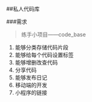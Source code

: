 ##私人代码库

###需求
> 练手小项目——code_base
1. 能够分类存储代码片段
2. 能够给每个代码设置标签
3. 能够增删改查代码
4. 分享代码
5. 能够发布日记
6. 移动端的开发
7. 小程序的链接
